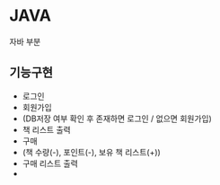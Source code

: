 # JAVA
자바 부분

## 기능구현
- 로그인
- 회원가입
- (DB저장 여부 확인 후 존재하면 로그인 / 없으면 회원가입)
- 책 리스트 출력
- 구매
- (책 수량(-), 포인트(-), 보유 책 리스트(+))
- 구매 리스트 출력
- 
